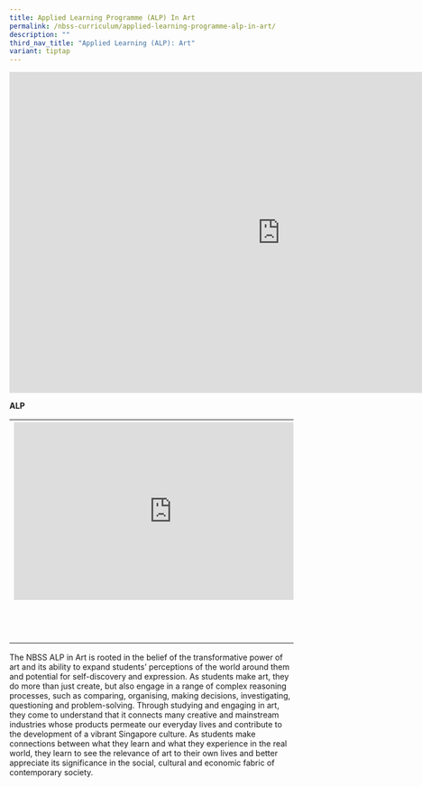 ```yaml
---
title: Applied Learning Programme (ALP) In Art
permalink: /nbss-curriculum/applied-learning-programme-alp-in-art/
description: ""
third_nav_title: "Applied Learning (ALP): Art"
variant: tiptap
---
```

<div class="iframe-wrapper">
<iframe height="569" width="960" allowfullscreen="true" frameborder="0" src="https://docs.google.com/presentation/d/e/2PACX-1vTEWzkIdmjy3KpCmMFpn29mt5ddrBcHEJ2S43hX6It8H8gHm1O2yyjkcZqeDjTgbQ/embed?start=false&amp;loop=false&amp;delayms=3000"></iframe>
</div>
<p><strong>ALP</strong>
</p>
<table style="minWidth: 75px">
<colgroup>
<col>
<col>
<col>
</colgroup>
<tbody>
<tr>
<th rowspan="1" colspan="1">
<div class="iframe-wrapper">
<iframe height="315" width="560" allowfullscreen="true" frameborder="0" src="https://www.youtube.com/embed/g595XP8c4QE"></iframe>
</div>
<p>
<br>
<br>
</p>
</th>
<th rowspan="1" colspan="1">
<div class="iframe-wrapper">
<iframe height="315" width="560" allowfullscreen="true" frameborder="0" src="https://www.youtube.com/embed/N39b4HrG_RQ"></iframe>
</div>
</th>
<th rowspan="1" colspan="1">
<div class="iframe-wrapper">
<iframe height="315" width="560" allowfullscreen="true" frameborder="0" src="https://www.youtube.com/embed/Qm-hEMjFoZ8"></iframe>
</div>
</th>
</tr>
</tbody>
</table>
<p></p>
<p>The NBSS ALP in Art is rooted in the belief of the transformative power
of art and its ability to expand students’ perceptions of the world around
them and potential for self-discovery and expression. As students make
art, they do more than just create, but also engage in a range of complex
reasoning processes, such as comparing, organising, making decisions, investigating,
questioning and problem-solving. Through studying and engaging in art,
they come to understand that it connects many creative and mainstream industries
whose products permeate our everyday lives and contribute to the development
of a vibrant Singapore culture. As students make connections between what
they learn and what they experience in the real world, they learn to see
the relevance of art to their own lives and better appreciate its significance
in the social, cultural and economic fabric of contemporary society.</p>